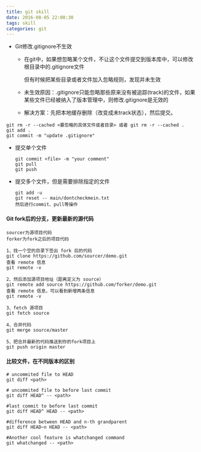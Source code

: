 ```yaml
---
title: git skill
date: 2016-08-05 22:00:30
tags: skill
categories: git
---
```


- Git修改.gitignore不生效 

  - 在git中，如果想忽略某个文件，不让这个文件提交到版本库中，可以修改根目录中的.gitignore文件

    但有时候把某些目录或者文件加入忽略规则，发现并未生效

  - 未生效原因：.gitignore只能忽略那些原来没有被追踪(track)的文件，如果某些文件已经被纳入了版本管理中，则修改.gitignore是无效的

  - 解决方案：先把本地缓存删除（改变成未track状态），然后提交。

```
git rm -r --cached <要忽略的具体文件或者目录> 或者 git rm -r --cached . 
git add .
git commit -m "update .gitignore"
```





- 提交单个文件

  ```shell
  git commit <file> -m "your comment" 
  git pull
  git push
  ```

  

- 提交多个文件，但是需要排除指定的文件

  ```shell
  git add -u
  git reset -- main/dontcheckmein.txt
  然后进行commit、pull等操作
  ```

  

#### Git fork后的分支，更新最新的源代码

```
sourcer为源项目代码
forker为fork之后的项目代码

1、找一个空的目录下签出 fork 后的代码
git clone https://github.com/sourcer/demo.git
查看 remote 信息
git remote -v

2、然后添加源项目地址（距离定义为 source）
git remote add source https://github.com/forker/demo.git
查看 remote 信息，可以看到新增两条信息
git remote -v

3、fetch 源项目
git fetch source

4、合并代码
git merge source/master

5、把合并最新的代码推送到你的fork项目上
git push origin master
```



#### 比较文件，在不同版本的区别

```
# uncommited file to HEAD
git diff <path>

# uncommited file to before last commit
git diff HEAD^ -- <path>

#last commit to before last commit
git diff HEAD^ HEAD -- <path>

#difference between HEAD and n-th grandparent
git diff HEAD~n HEAD -- <path>

#Another cool feature is whatchanged command
git whatchanged -- <path>
```

